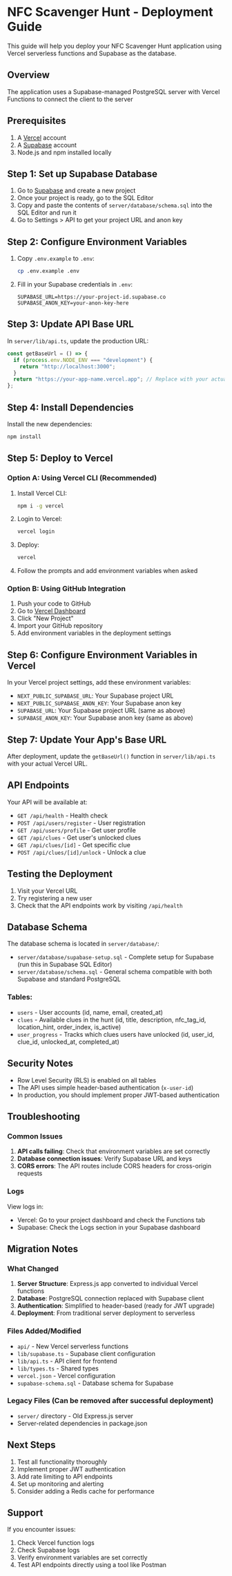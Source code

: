 # NFC Scavenger Hunt - Deployment Guide

This guide will help you deploy your NFC Scavenger Hunt application using Vercel serverless functions and Supabase as the database.

## Overview

The application uses a Supabase-managed PostgreSQL server with Vercel Functions to connect the client to the server

## Prerequisites

1. A [Vercel](https://vercel.com) account
2. A [Supabase](https://supabase.com) account
3. Node.js and npm installed locally

## Step 1: Set up Supabase Database

1. Go to [Supabase](https://supabase.com) and create a new project
2. Once your project is ready, go to the SQL Editor
3. Copy and paste the contents of `server/database/schema.sql` into the SQL Editor and run it
4. Go to Settings > API to get your project URL and anon key

## Step 2: Configure Environment Variables

1. Copy `.env.example` to `.env`:

   ```bash
   cp .env.example .env
   ```

2. Fill in your Supabase credentials in `.env`:
   ```env
   SUPABASE_URL=https://your-project-id.supabase.co
   SUPABASE_ANON_KEY=your-anon-key-here
   ```

## Step 3: Update API Base URL

In `server/lib/api.ts`, update the production URL:

```typescript
const getBaseUrl = () => {
  if (process.env.NODE_ENV === "development") {
    return "http://localhost:3000";
  }
  return "https://your-app-name.vercel.app"; // Replace with your actual Vercel URL
};
```

## Step 4: Install Dependencies

Install the new dependencies:

```bash
npm install
```

## Step 5: Deploy to Vercel

### Option A: Using Vercel CLI (Recommended)

1. Install Vercel CLI:

   ```bash
   npm i -g vercel
   ```

2. Login to Vercel:

   ```bash
   vercel login
   ```

3. Deploy:

   ```bash
   vercel
   ```

4. Follow the prompts and add environment variables when asked

### Option B: Using GitHub Integration

1. Push your code to GitHub
2. Go to [Vercel Dashboard](https://vercel.com/dashboard)
3. Click "New Project"
4. Import your GitHub repository
5. Add environment variables in the deployment settings

## Step 6: Configure Environment Variables in Vercel

In your Vercel project settings, add these environment variables:

- `NEXT_PUBLIC_SUPABASE_URL`: Your Supabase project URL
- `NEXT_PUBLIC_SUPABASE_ANON_KEY`: Your Supabase anon key
- `SUPABASE_URL`: Your Supabase project URL (same as above)
- `SUPABASE_ANON_KEY`: Your Supabase anon key (same as above)

## Step 7: Update Your App's Base URL

After deployment, update the `getBaseUrl()` function in `server/lib/api.ts` with your actual Vercel URL.

## API Endpoints

Your API will be available at:

- `GET /api/health` - Health check
- `POST /api/users/register` - User registration
- `GET /api/users/profile` - Get user profile
- `GET /api/clues` - Get user's unlocked clues
- `GET /api/clues/[id]` - Get specific clue
- `POST /api/clues/[id]/unlock` - Unlock a clue

## Testing the Deployment

1. Visit your Vercel URL
2. Try registering a new user
3. Check that the API endpoints work by visiting `/api/health`

## Database Schema

The database schema is located in `server/database/`:

- `server/database/supabase-setup.sql` - Complete setup for Supabase (run this in Supabase SQL Editor)
- `server/database/schema.sql` - General schema compatible with both Supabase and standard PostgreSQL

### Tables:

- `users` - User accounts (id, name, email, created_at)
- `clues` - Available clues in the hunt (id, title, description, nfc_tag_id, location_hint, order_index, is_active)
- `user_progress` - Tracks which clues users have unlocked (id, user_id, clue_id, unlocked_at, completed_at)

## Security Notes

- Row Level Security (RLS) is enabled on all tables
- The API uses simple header-based authentication (`x-user-id`)
- In production, you should implement proper JWT-based authentication

## Troubleshooting

### Common Issues

1. **API calls failing**: Check that environment variables are set correctly
2. **Database connection issues**: Verify Supabase URL and keys
3. **CORS errors**: The API routes include CORS headers for cross-origin requests

### Logs

View logs in:

- Vercel: Go to your project dashboard and check the Functions tab
- Supabase: Check the Logs section in your Supabase dashboard

## Migration Notes

### What Changed

1. **Server Structure**: Express.js app converted to individual Vercel functions
2. **Database**: PostgreSQL connection replaced with Supabase client
3. **Authentication**: Simplified to header-based (ready for JWT upgrade)
4. **Deployment**: From traditional server deployment to serverless

### Files Added/Modified

- `api/` - New Vercel serverless functions
- `lib/supabase.ts` - Supabase client configuration
- `lib/api.ts` - API client for frontend
- `lib/types.ts` - Shared types
- `vercel.json` - Vercel configuration
- `supabase-schema.sql` - Database schema for Supabase

### Legacy Files (Can be removed after successful deployment)

- `server/` directory - Old Express.js server
- Server-related dependencies in package.json

## Next Steps

1. Test all functionality thoroughly
2. Implement proper JWT authentication
3. Add rate limiting to API endpoints
4. Set up monitoring and alerting
5. Consider adding a Redis cache for performance

## Support

If you encounter issues:

1. Check Vercel function logs
2. Check Supabase logs
3. Verify environment variables are set correctly
4. Test API endpoints directly using a tool like Postman
